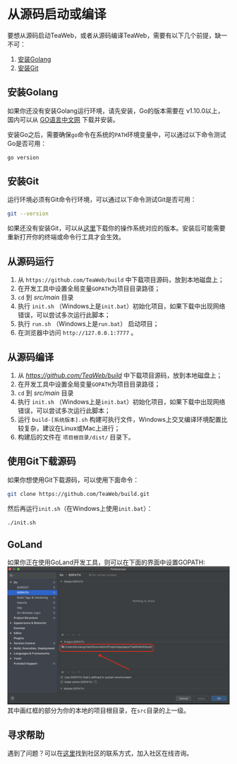 # 从源码启动或编译
要想从源码启动TeaWeb，或者从源码编译TeaWeb，需要有以下几个前提，缺一不可：
1. [安装Golang](#安装golang)
2. [安装Git](#安装git)

## 安装Golang
如果你还没有安装Golang运行环境，请先安装，Go的版本需要在 v1.10.0以上，国内可以从 [GO语言中文网](https://studygolang.com/dl) 下载并安装。

安装Go之后，需要确保`go`命令在系统的`PATH`环境变量中，可以通过以下命令测试Go是否可用：
~~~bash
go version
~~~

## 安装Git
运行环境必须有Git命令行环境，可以通过以下命令测试Git是否可用：
~~~bash
git --version
~~~

如果还没有安装Git，可以从[这里](https://git-scm.com/downloads)下载你的操作系统对应的版本。安装后可能需要重新打开你的终端或命令行工具才会生效。

## 从源码运行
1. 从 `https://github.com/TeaWeb/build` 中下载项目源码，放到本地磁盘上；
2. 在开发工具中设置全局变量`GOPATH`为项目目录路径；
3. `cd` 到 *src/main* 目录
4. 执行 `init.sh` （Windows上是`init.bat`）初始化项目，如果下载中出现网络错误，可以尝试多次运行此脚本；
5. 执行 `run.sh` （Windows上是`run.bat`） 启动项目；
6. 在浏览器中访问 `http://127.0.0.1:7777` 。

## 从源码编译
1. 从 *https://github.com/TeaWeb/build* 中下载项目源码，放到本地磁盘上；
2. 在开发工具中设置全局变量`GOPATH`为项目目录路径；
3. `cd` 到 *src/main* 目录
4. 执行 `init.sh` （Windows上是`init.bat`）初始化项目，如果下载中出现网络错误，可以尝试多次运行此脚本；
5. 运行 `build-[系统版本].sh` 构建可执行文件，Windows上交叉编译环境配置比较复杂，建议在Linux或Mac上进行；
6. 构建后的文件在 `项目根目录/dist/` 目录下。

## 使用Git下载源码
如果你想使用Git下载源码，可以使用下面命令： 
~~~bash
git clone https://github.com/TeaWeb/build.git
~~~
然后再运行`init.sh`（在Windows上使用`init.bat`）：
~~~bash
./init.sh
~~~

## GoLand
如果你正在使用GoLand开发工具，则可以在下面的界面中设置GOPATH:
![goland.png](goland.png)
其中画红框的部分为你的本地的项目根目录，在`src`目录的上一级。

## 寻求帮助
遇到了问题？可以在[这里](http://teaos.cn/community)找到社区的联系方式，加入社区在线咨询。